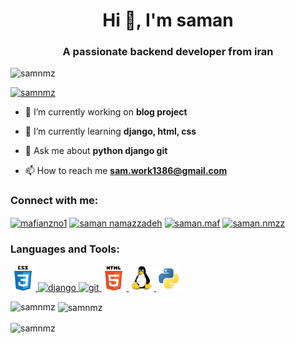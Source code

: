 <h1 align="center">Hi 👋, I'm saman</h1>
<h3 align="center">A passionate backend developer from iran</h3>

<p align="left"> <img src="https://komarev.com/ghpvc/?username=samnmz&label=Profile%20views&color=0e75b6&style=flat" alt="samnmz" /> </p>

<p align="left"> <a href="https://github.com/ryo-ma/github-profile-trophy"><img src="https://github-profile-trophy.vercel.app/?username=samnmz" alt="samnmz" /></a> </p>

- 🔭 I’m currently working on **blog project**

- 🌱 I’m currently learning **django, html, css**

- 💬 Ask me about **python django git**

- 📫 How to reach me **sam.work1386@gmail.com**

<h3 align="left">Connect with me:</h3>
<p align="left">
<a href="https://twitter.com/mafianzno1" target="blank"><img align="center" src="https://raw.githubusercontent.com/rahuldkjain/github-profile-readme-generator/master/src/images/icons/Social/twitter.svg" alt="mafianzno1" height="30" width="40" /></a>
<a href="https://linkedin.com/in/saman namazzadeh" target="blank"><img align="center" src="https://raw.githubusercontent.com/rahuldkjain/github-profile-readme-generator/master/src/images/icons/Social/linked-in-alt.svg" alt="saman namazzadeh" height="30" width="40" /></a>
<a href="https://stackoverflow.com/users/saman.maf" target="blank"><img align="center" src="https://raw.githubusercontent.com/rahuldkjain/github-profile-readme-generator/master/src/images/icons/Social/stack-overflow.svg" alt="saman.maf" height="30" width="40" /></a>
<a href="https://instagram.com/saman.nmzz" target="blank"><img align="center" src="https://raw.githubusercontent.com/rahuldkjain/github-profile-readme-generator/master/src/images/icons/Social/instagram.svg" alt="saman.nmzz" height="30" width="40" /></a>
</p>

<h3 align="left">Languages and Tools:</h3>
<p align="left"> <a href="https://www.w3schools.com/css/" target="_blank" rel="noreferrer"> <img src="https://raw.githubusercontent.com/devicons/devicon/master/icons/css3/css3-original-wordmark.svg" alt="css3" width="40" height="40"/> </a> <a href="https://www.djangoproject.com/" target="_blank" rel="noreferrer"> <img src="https://cdn.worldvectorlogo.com/logos/django.svg" alt="django" width="40" height="40"/> </a> <a href="https://git-scm.com/" target="_blank" rel="noreferrer"> <img src="https://www.vectorlogo.zone/logos/git-scm/git-scm-icon.svg" alt="git" width="40" height="40"/> </a> <a href="https://www.w3.org/html/" target="_blank" rel="noreferrer"> <img src="https://raw.githubusercontent.com/devicons/devicon/master/icons/html5/html5-original-wordmark.svg" alt="html5" width="40" height="40"/> </a> <a href="https://www.linux.org/" target="_blank" rel="noreferrer"> <img src="https://raw.githubusercontent.com/devicons/devicon/master/icons/linux/linux-original.svg" alt="linux" width="40" height="40"/> </a> <a href="https://www.python.org" target="_blank" rel="noreferrer"> <img src="https://raw.githubusercontent.com/devicons/devicon/master/icons/python/python-original.svg" alt="python" width="40" height="40"/> </a> </p>

<p><img align="left" src="https://github-readme-stats.vercel.app/api/top-langs?username=samnmz&show_icons=true&locale=en&layout=compact" alt="samnmz" /></p>

<p>&nbsp;<img align="center" src="https://github-readme-stats.vercel.app/api?username=samnmz&show_icons=true&locale=en" alt="samnmz" /></p>

<p><img align="center" src="https://github-readme-streak-stats.herokuapp.com/?user=samnmz&" alt="samnmz" /></p>

